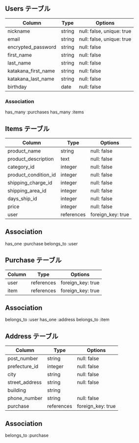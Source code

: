 ## Users テーブル

| Column              | Type   | Options                   |
| ------------------- | ------ | ------------------------- |
| nickname            | string | null: false, unique: true |
| email               | string | null: false, unique: true |
| encrypted_password  | string | null: false               |
| first_name          | string | null: false               |
| last_name           | string | null: false               |
| katakana_first_name | string | null: false               |
| katakana_last_name  | string | null: false               |
| birthday            | date   | null: false               |

### Association
has_many :purchases
has_many :items

## Items テーブル

| Column               | Type       | Options           |
| -------------------- | ---------- | ----------------- |
| product_name         | string     | null: false       |
| product_description  | text       | null: false       |
| category_id          | integer    | null: false       |
| product_condition_id | integer    | null: false       |
| shipping_charge_id   | integer    | null: false       |
| shipping_area_id     | integer    | null: false       |
| days_ship_id         | integer    | null: false       |
| price                | integer    | null: false       |
| user                 | references | foreign_key: true |

## Association
has_one :purchase
belongs_to :user

## Purchase テーブル

| Column              | Type       | Options           |
| ------------------- | ---------- | ----------------- |
| user                | references | foreign_key: true |
| item                | references | foreign_key: true |

## Association
belongs_to :user
has_one    :address
belongs_to :item

## Address テーブル

| Column               | Type       | Options           |
| -------------------- | ---------- | ----------------- |
| post_number          | string     | null: false       |
| prefecture_id        | integer    | null: false       |
| city                 | string     | null: false       |
| street_address       | string     | null: false       |
| building             | string     |                   |
| phone_number         | string     | null: false       |
| purchase             | references | foreign_key: true |

## Association
belongs_to :purchase